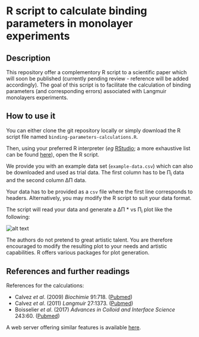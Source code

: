 # R script to calculate binding parameters in monolayer experiments

## Description

This repository offer a complementory R script to a scientific paper which will soon be published (currently pending review - reference will be added accordingly). The goal of this script is to facilitate the calculation of binding parameters (and corresponding errors) associated with Langmuir monolayers experiments.

## How to use it

You can either clone the git repository locally or simply download the R script file named `binding-parameters-calculations.R`.

Then, using your preferred R interpreter (*eg* [RStudio](https://github.com/rstudio/rstudio); a more exhaustive list can be found [here](https://en.wikipedia.org/wiki/R_programming_language#Interfaces)), open the R script.

We provide you with an example data set (`example-data.csv`) which can also be downloaded and used as trial data. The first column has to be Π<sub>i</sub> data and the second column ΔΠ data.

Your data has to be provided as a `csv` file where the first line corresponds to headers. Alternatively, you may modify the R script to suit your data format.

The script will read your data and generate a ΔΠ * vs Π<sub>i</sub> plot like the following:

![alt text][plot]

The authors do not pretend to great artistic talent. You are therefore encouraged to modify the resulting plot to your needs and artistic capabilities. R offers various packages for plot generation.

## References and further readings

References for the calculations:

- Calvez *et al*. (2009) *Biochimie* 91:718. ([Pubmed](https://www.ncbi.nlm.nih.gov/pubmed/19345719))
- Calvez *et al*. (2011) *Langmuir* 27:1373. ([Pubmed](https://www.ncbi.nlm.nih.gov/pubmed/21210634))
- Boisselier *et al*. (2017) *Advances in Colloid and Interface Science* 243:60. ([Pubmed](https://www.ncbi.nlm.nih.gov/pubmed/28372794))

A web server offering similar features is available [here](http://www.crchudequebec.ulaval.ca/BindingParametersCalculator/).

[plot]: monolayers-binding-parameters/example-plot.svg?raw=true "Example plot generated by the R script"
